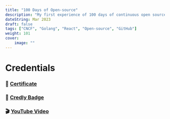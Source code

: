 ```yaml
---
title: "100 Days of Open-source"
description: "My first experience of 100 days of continuous open source contributions"
dateString: Mar 2023
draft: false
tags: ["CNCF", "Golang", "React", "Open-source", "GitHub"]
weight: 101
cover:
    image: ""
---
```


# Credentials
### 🔗 [Certificate]()

### 🔗 [Credly Badge]()

### 🎬 [YouTube Video]()